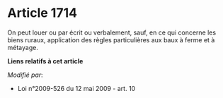 # Article 1714

On peut louer ou par écrit ou verbalement, sauf, en ce qui concerne les biens ruraux, application des règles particulières
aux baux à ferme et à métayage.

**Liens relatifs à cet article**

_Modifié par_:

  - Loi n°2009-526 du 12 mai 2009 - art. 10
